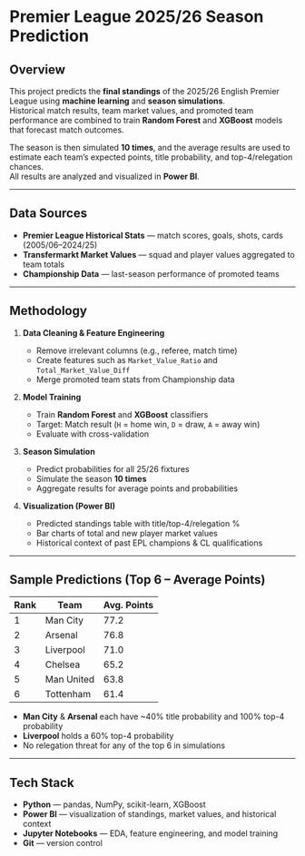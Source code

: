 # Premier League 2025/26 Season Prediction 

## Overview
This project predicts the **final standings** of the 2025/26 English Premier League using **machine learning** and **season simulations**.  
Historical match results, team market values, and promoted team performance are combined to train **Random Forest** and **XGBoost** models that forecast match outcomes.

The season is then simulated **10 times**, and the average results are used to estimate each team’s expected points, title probability, and top-4/relegation chances.  
All results are analyzed and visualized in **Power BI**.

---

## Data Sources
- **Premier League Historical Stats** — match scores, goals, shots, cards (2005/06–2024/25)
- **Transfermarkt Market Values** — squad and player values aggregated to team totals
- **Championship Data** — last-season performance of promoted teams

---

## Methodology

1. **Data Cleaning & Feature Engineering**
   - Remove irrelevant columns (e.g., referee, match time)
   - Create features such as `Market_Value_Ratio` and `Total_Market_Value_Diff`
   - Merge promoted team stats from Championship data

2. **Model Training**
   - Train **Random Forest** and **XGBoost** classifiers
   - Target: Match result (`H` = home win, `D` = draw, `A` = away win)
   - Evaluate with cross-validation

3. **Season Simulation**
   - Predict probabilities for all 25/26 fixtures
   - Simulate the season **10 times**
   - Aggregate results for average points and probabilities

4. **Visualization (Power BI)**
   - Predicted standings table with title/top-4/relegation %
   - Bar charts of total and new player market values
   - Historical context of past EPL champions & CL qualifications

---

## Sample Predictions (Top 6 – Average Points)
| Rank | Team        | Avg. Points |
|------|-------------|-------------|
| 1    | Man City    | 77.2 |
| 2    | Arsenal     | 76.8 |
| 3    | Liverpool   | 71.0 |
| 4    | Chelsea     | 65.2 |
| 5    | Man United  | 63.8 |
| 6    | Tottenham   | 61.4 |

- **Man City** & **Arsenal** each have ~40% title probability and 100% top-4 probability
- **Liverpool** holds a 60% top-4 probability
- No relegation threat for any of the top 6 in simulations

---

## Tech Stack
- **Python** — pandas, NumPy, scikit-learn, XGBoost
- **Power BI** — visualization of standings, market values, and historical context
- **Jupyter Notebooks** — EDA, feature engineering, and model training
- **Git** — version control
